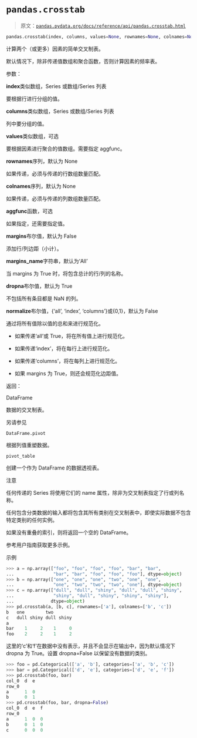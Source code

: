 # `pandas.crosstab`

> 原文：[`pandas.pydata.org/docs/reference/api/pandas.crosstab.html`](https://pandas.pydata.org/docs/reference/api/pandas.crosstab.html)

```py
pandas.crosstab(index, columns, values=None, rownames=None, colnames=None, aggfunc=None, margins=False, margins_name='All', dropna=True, normalize=False)
```

计算两个（或更多）因素的简单交叉制表。

默认情况下，除非传递值数组和聚合函数，否则计算因素的频率表。

参数：

**index**类似数组，Series 或数组/Series 列表

要根据行进行分组的值。

**columns**类似数组，Series 或数组/Series 列表

列中要分组的值。

**values**类似数组，可选

要根据因素进行聚合的值数组。需要指定 aggfunc。

**rownames**序列，默认为 None

如果传递，必须与传递的行数组数量匹配。

**colnames**序列，默认为 None

如果传递，必须与传递的列数组数量匹配。

**aggfunc**函数，可选

如果指定，还需要指定值。

**margins**布尔值，默认为 False

添加行/列边距（小计）。

**margins_name**字符串，默认为‘All’

当 margins 为 True 时，将包含总计的行/列的名称。

**dropna**布尔值，默认为 True

不包括所有条目都是 NaN 的列。

**normalize**布尔值，{‘all’, ‘index’, ‘columns’}或{0,1}，默认为 False

通过将所有值除以值的总和来进行规范化。

+   如果传递‘all’或 True，将在所有值上进行规范化。

+   如果传递‘index’，将在每行上进行规范化。

+   如果传递‘columns’，将在每列上进行规范化。

+   如果 margins 为 True，则还会规范化边距值。

返回：

DataFrame

数据的交叉制表。

另请参见

`DataFrame.pivot`

根据列值重塑数据。

`pivot_table`

创建一个作为 DataFrame 的数据透视表。

注意

任何传递的 Series 将使用它们的 name 属性，除非为交叉制表指定了行或列名称。

任何包含分类数据的输入都将包含其所有类别在交叉制表中，即使实际数据不包含特定类别的任何实例。

如果没有重叠的索引，则将返回一个空的 DataFrame。

参考用户指南获取更多示例。

示例

```py
>>> a = np.array(["foo", "foo", "foo", "foo", "bar", "bar",
...               "bar", "bar", "foo", "foo", "foo"], dtype=object)
>>> b = np.array(["one", "one", "one", "two", "one", "one",
...               "one", "two", "two", "two", "one"], dtype=object)
>>> c = np.array(["dull", "dull", "shiny", "dull", "dull", "shiny",
...               "shiny", "dull", "shiny", "shiny", "shiny"],
...              dtype=object)
>>> pd.crosstab(a, [b, c], rownames=['a'], colnames=['b', 'c'])
b   one        two
c   dull shiny dull shiny
a
bar    1     2    1     0
foo    2     2    1     2 
```

这里的‘c’和‘f’在数据中没有表示，并且不会显示在输出中，因为默认情况下 dropna 为 True。设置 dropna=False 以保留没有数据的类别。

```py
>>> foo = pd.Categorical(['a', 'b'], categories=['a', 'b', 'c'])
>>> bar = pd.Categorical(['d', 'e'], categories=['d', 'e', 'f'])
>>> pd.crosstab(foo, bar)
col_0  d  e
row_0
a      1  0
b      0  1
>>> pd.crosstab(foo, bar, dropna=False)
col_0  d  e  f
row_0
a      1  0  0
b      0  1  0
c      0  0  0 
```
